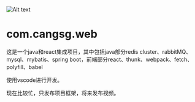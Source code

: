 ![Alt text](https://github.com/KeithWang1986/com.cangsg.web/blob/master/src/main/resources/static/favicon.ico)
# com.cangsg.web
这是一个java和react集成项目，其中包括java部分redis cluster、rabbitMQ、mysql、mybatis、spring boot，前端部分react、thunk、webpack、fetch、polyfill、babel

使用vscode进行开发。

现在比较忙，只发布项目框架，将来发布视频。